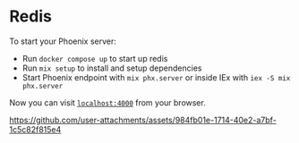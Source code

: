 # Redis

To start your Phoenix server:
  * Run `docker compose up` to start up redis
  * Run `mix setup` to install and setup dependencies
  * Start Phoenix endpoint with `mix phx.server` or inside IEx with `iex -S mix phx.server`

Now you can visit [`localhost:4000`](http://localhost:4000) from your browser.

https://github.com/user-attachments/assets/984fb01e-1714-40e2-a7bf-1c5c82f815e4


